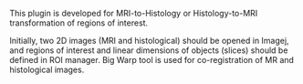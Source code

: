 This plugin is developed for MRI-to-Histology or Histology-to-MRI transformation
of regions of interest. 

Initially, two 2D images (MRI and histological) should be opened in Imagej,
and regions of interest and linear dimensions of objects (slices)
should be defined in ROI manager. 
Big Warp tool is used for co-registration of MR and histological images.
